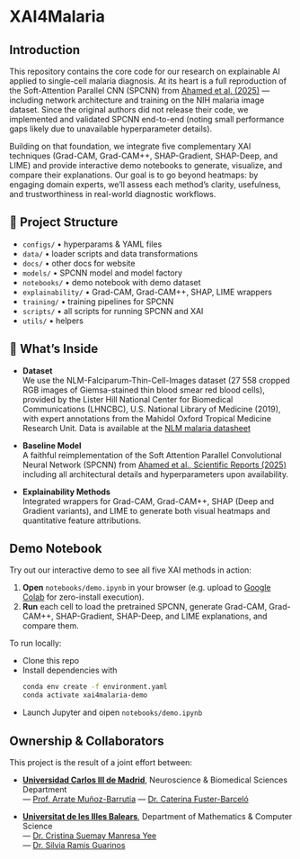# XAI4Malaria
## Introduction

This repository contains the core code for our research on explainable AI applied to single-cell malaria diagnosis. At its heart is a full reproduction of the Soft-Attention Parallel CNN (SPCNN) from [Ahamed et al. (2025)](https://www.nature.com/articles/s41598-025-90851-1) — including network architecture and training on the NIH malaria image dataset. Since the original authors did not release their code, we implemented and validated SPCNN end-to-end (noting small performance gaps likely due to unavailable hyperparameter details).

Building on that foundation, we integrate five complementary XAI techniques (Grad-CAM, Grad-CAM++, SHAP-Gradient, SHAP-Deep, and LIME) and provide interactive demo notebooks to generate, visualize, and compare their explanations. Our goal is to go beyond heatmaps: by engaging domain experts, we’ll assess each method’s clarity, usefulness, and trustworthiness in real-world diagnostic workflows.


## 📁 Project Structure  
- `configs/` • hyperparams & YAML files  
- `data/` • loader scripts and data transformations  
- `docs/` • other docs for website
- `models/` • SPCNN model and model factory 
- `notebooks/` • demo notebook with demo dataset
- `explainability/` • Grad-CAM, Grad-CAM++, SHAP, LIME wrappers  
- `training/` • training pipelines for SPCNN
- `scripts/` • all scripts for running SPCNN and XAI
- `utils/` • helpers  


## 🎯 What’s Inside
- **Dataset**  
  We use the NLM-Falciparum-Thin-Cell-Images dataset (27 558 cropped RGB images of Giemsa-stained thin blood smear red blood cells), provided by the Lister Hill National Center for Biomedical Communications (LHNCBC), U.S. National Library of Medicine (2019), with expert annotations from the Mahidol Oxford Tropical Medicine Research Unit. Data is available at the [NLM malaria datasheet](https://lhncbc.nlm.nih.gov/LHC-research/LHC-projects/image-processing/malaria-datasheet.html)

- **Baseline Model**  
  A faithful reimplementation of the Soft Attention Parallel Convolutional Neural Network (SPCNN) from [Ahamed et al., Scientific Reports (2025)](https://www.nature.com/articles/s41598-025-90851-1) including all architectural details and hyperparameters upon availability.

- **Explainability Methods**  
  Integrated wrappers for Grad-CAM, Grad-CAM++, SHAP (Deep and Gradient variants), and LIME to generate both visual heatmaps and quantitative feature attributions.

## Demo Notebook

Try out our interactive demo to see all five XAI methods in action:

1. **Open** `notebooks/demo.ipynb` in your browser (e.g. upload to [Google Colab](https://colab.research.google.com/) for zero-install execution).  
2. **Run** each cell to load the pretrained SPCNN, generate Grad-CAM, Grad-CAM++, SHAP-Gradient, SHAP-Deep, and LIME explanations, and compare them.  

To run locally:

- Clone this repo  
- Install dependencies with  
  ```bash
  conda env create -f environment.yaml
  conda activate xai4malaria-demo
  ```
- Launch Jupyter and oipen `notebooks/demo.ipynb`

## Ownership & Collaborators

This project is the result of a joint effort between:

- **[Universidad Carlos III de Madrid](https://www.uc3m.es/Home)**, Neuroscience & Biomedical Sciences Department  
  — [Prof. Arrate Muñoz-Barrutia](https://orcid.org/0000-0002-1573-1661) 
  — [Dr. Caterina Fuster-Barceló](https://orcid.org/0000-0002-4784-6957)  

- **[Universitat de les Illes Balears](https://www.uib.eu)**, Department of Mathematics & Computer Science  
  — [Dr. Cristina Suemay Manresa Yee](https://orcid.org/0000-0002-1573-1661)  
  — [Dr. Silvia Ramis Guarinos](https://orcid.org/0000-0002-1039-4387)   
